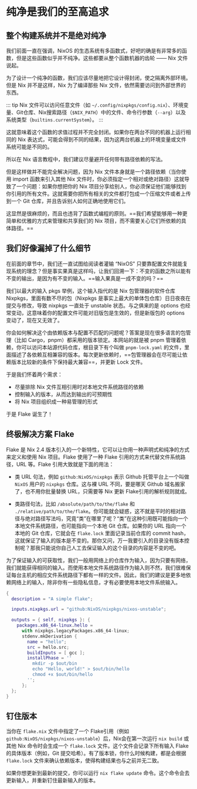 # 纯净是我们的至高追求

## 整个构建系统并不是绝对纯净

我们前面一直在强调，NixOS 的生态系统有多函数式，好吧的确是有非常多的函数，但是这些函数似乎并不纯净。这些都要从整个函数机器的齿轮 —— Nix 文件说起。

为了设计一个纯净的函数，我们应该尽量地把它设计得封闭，使之隔离外部环境。但是 Nix 并不是这样，Nix 为了编译那些 Nix 文件，依然需要访问到外部世界的东西。

::: tip
Nix 文件可以访问任意文件（如 `~/.config/nixpkgs/config.nix`）、环境变量、Git仓库、Nix搜索路径（`$NIX_PATH`）中的文件、命令行参数（`--arg`）以及系统类型（`builtins.currentSystem`）。
:::

这就意味着这个函数的求值过程并不完全封闭。如果你在两台不同的机器上运行相同的 Nix 表达式，可能会得到不同的结果，因为这两台机器上的环境变量或文件系统可能是不同的。

所以在 Nix 语言教程中，我们建议尽量避开任何带有路径依赖的写法。

但是这样做并不能完全解决问题，因为 Nix 文件本身就是一个路径依赖（当你使用 import 函数来引入其他 Nix 文件时，你必须指定一个相对或绝对路径）这就导致了一个问题：如果你想把你的 Nix 项目分享给别人，你必须保证他们能够找到你引用的所有文件。这就需要你把所有相关的文件都打包成一个压缩文件或者上传到一个 Git 仓库，并且告诉别人如何正确地使用它们。

这显然是很麻烦的，而且也违背了函数式编程的原则。==我们希望能够用一种更简单和优雅的方式来管理和共享我们的 Nix 项目，而不需要关心它们所依赖的具体路径。==

## 我们好像漏掉了什么细节

在前面的章节中，我们还一直试图给阅读者灌输 “NixOS” 只要靠配置文件就能复现系统的理念？但是事实果真是这样吗，让我们回溯一下：不变的函数之所以能有不变的输出，是因为有不变的输入。==输入果真是一成不变的吗？==

我们以最大的输入 pkgs 举例，这个输入指代的是 Nix 包管理器的软件仓库 Nixpkgs，里面有数不尽的包（Nixpkgs 是事实上最大的单体包仓库）日日夜夜在提交与修改，导致 nixpkgs 一直处于 unstable 状态。与之俱来的是 options 也经常变动，这意味着你的配置文件可能对旧版包是生效的，但是新版包的 options 变动了，现在又无效了。

你会如何解决这个由依赖版本与配置不匹配的问题呢？答案是现在很多语言的包管理（比如 Cargo，pnpm）都采用的版本锁定。本网站的就是被 pnpm 管理着依赖，你可以访问本站源代码仓库，根目录下有个叫做 `pnpm-lock.yaml` 的文件，里面描述了各依赖互相兼容的版本。每次更新依赖时，==包管理器会在尽可能让依赖版本比较新的条件下保持最大兼容==，并更新 Lock 文件。

于是我们怀着两个需求：

- 尽量排除 Nix 文件互相引用时对本地文件系统路径的依赖
- 控制输入的版本，从而达到输出的可预期性
- 将 Nix 项目组织成一种易管理的形式

于是 Flake 诞生了！

## 终极解决方案 Flake

Flake 是 Nix 2.4 版本引入的一个新特性，它可以让你用一种声明式和纯净的方式来定义和使用 Nix 项目。Flake 使用了一种 Flake 引用的方式来代替文件系统路径，URL 等。Flake 引用大致就是下面的用法：

- 类 URL 句法，例如 `github:NixOS/nixpkgs` 表示 Github 托管平台上一个叫做 `NixOS` 用户的 `nixpkgs` 仓库。这与裸 URL 不同，要是哪天 Github 域名搬家了，也不用你批量替换 URL，只需要等 Nix 更新 Flake引用的解析规则就成。

- 类路径句法，比如 `/absolute/path/to/the/flake` 和 `./relative/path/to/the/flake`。你可能就会疑惑，这不就是平时的相对路径与绝对路径写法吗，究竟“类”在哪里了呢？“类”在这种引用既可能指向一个本地文件系统路径，也可能指向一个本地 Git 仓库。如果你的 URL 指向一个本地的 Git 仓库，它就会在 `flake.lock` 里面记录当前仓库的 commit hash，这就保证了输入的版本是不变的。那你又问，万一我要引入的目录没有版本控制呢？那我只能说你自己人工去保证输入的这个目录的内容是不变的吧。

为了保证输入的可获取性，我们一般用网络上的仓库作为输入，因为只要有网络，我们就能获得相同的输入。而使用本地文件系统路径作为输入则不然，我们很难保证每台主机的相应文件系统路径下都有一样的文件。因此，我们的建议是更多地依赖网络上的输入，除非你有一些隐私信息，才有必要使用本地文件系统输入。

```nix
{
  description = "A simple flake";

  inputs.nixpkgs.url = "github:NixOS/nixpkgs/nixos-unstable";

  outputs = { self, nixpkgs }: {
    packages.x86_64-linux.hello = 
      with nixpkgs.legacyPackages.x86_64-linux; 
      stdenv.mkDerivation {
        name = "hello";
        src = hello.src;
        buildInputs = [ gcc ];
        installPhase = ''
          mkdir -p $out/bin
          echo "Hello, world!" > $out/bin/hello
          chmod +x $out/bin/hello
        '';
      };
  };
}
```

## 钉住版本

当你在 `flake.nix` 文件中指定了一个 Flake引用（例如 `github:NixOS/nixpkgs/nixos-unstable`）后，Nix会在第一次运行 `nix build` 或其他 Nix 命令时会生成一个 `flake.lock` 文件。这个文件会记录下所有输入 Flake 的具体版本（例如，Git 提交哈希）。有了版本锁，你什么时候构建，都是会根据 `flake.lock` 文件来确认依赖版本，使得构建结果也与之前并无二致。

如果你想更新到最新的提交，你可以运行 `nix flake update` 命令。这个命令会去更新输入，并重新钉住最新输入的版本。